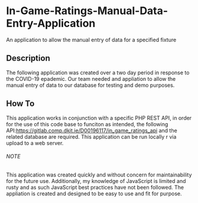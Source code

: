 # In-Game-Ratings-Manual-Data-Entry-Application
An application to allow the manual entry of data for a specified fixture

## Description
The following application was created over a two day period in response to the COVID-19 epademic.
Our team needed and appliation to allow the manual entry of data to our database for testing and demo purposes.

## How To
This application works in conjunction with a specific PHP REST API, in order for the use of this code base to funciton as intended, the following API:https://gitlab.comp.dkit.ie/D00196117/in_game_ratings_api and the related database are required. This application can be run locally r via upload to a web server.

###### NOTE
This application was created quickly and without concern for maintainability for the future use. Additionally,
my knowledge of JavaScript is limited and rusty and as such JavaScript best practices have not been followed.
The appliation is created and designed to be easy to use and fit for purpose.

